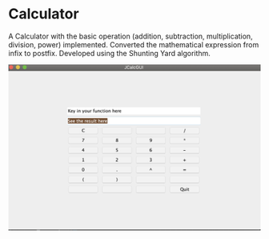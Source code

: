 # Calculator
A Calculator with the basic operation (addition, subtraction, multiplication, division, power) implemented.
Converted the mathematical expression from infix to postfix.
Developed using the Shunting Yard algorithm. 


![alt text](https://github.com/yichenemma/Calculator/blob/master/Calculator%20GUI.png)
